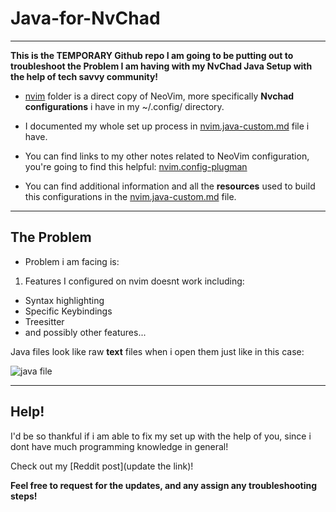 # Java-for-NvChad
---

**This is the TEMPORARY Github repo I am going to be putting out to troubleshoot the Problem I am having with my NvChad Java Setup with the help of tech savvy community!**

- [nvim](https://github.com/CodEssence/Java-for-NvChad/tree/main/nvim) folder is a direct copy of NeoVim, more specifically **Nvchad configurations** i have in my ~/.config/ directory.

- I documented my whole set up process in [nvim.java-custom.md](https://github.com/CodEssence/Java-for-NvChad/blob/main/nvim.java-custom.md) file i have.

- You can find links to my other notes related to NeoVim configuration, you're going to find this helpful: [nvim.config-plugman](https://github.com/CodEssence/Java-for-NvChad/blob/main/nvim.config-plugman.md)

- You can find additional information and all the **resources** used to build this configurations in the [nvim.java-custom.md](https://github.com/CodEssence/Java-for-NvChad/blob/main/nvim.java-custom.md) file.

---
## The Problem


- Problem i am facing is:

1. Features I configured on nvim doesnt work including:

- Syntax highlighting
- Specific Keybindings
- Treesitter
- and possibly other features...

Java files look like raw **text** files when i open them just like in this case:

![java file](https://github.com/user-attachments/assets/38b55293-e974-4a90-93a2-48d5febc0bd6)


---
## Help!

I'd be so thankful if i am able to fix my set up with the help of you, since i dont have much programming knowledge in general!

Check out my [Reddit post](update the link)!


**Feel free to request for the updates, and any assign any troubleshooting steps!**


